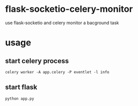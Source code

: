 # flask-socketio-celery-monitor
use flask-socketio and celery monitor a bacground task

# usage
## start celery process
``` shell
celery worker -A app.celery -P eventlet -l info
```
## start flask
``` shell
python app.py
```
